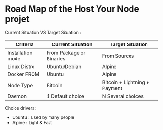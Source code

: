 Road Map of the Host Your Node projet
==

Current Situation VS Target Situation :
<table>
    <thead>
        <tr>
            <th>Criteria</th>
            <th>Current Situation</th>
            <th>Target Situation</th>
        </tr>
    </thead>
    <tbody>
        <tr>
            <td>Installation mode</td>
            <td>From Package or Binaries</td>
            <td>From Sources</td>
        </tr>
        <tr>
            <td>Linux Distro</td>
            <td>Ubuntu/Debian</td>
            <td>Alpine</td>
        </tr>
        <tr>
            <td>Docker FROM</td>
            <td>Ubuntu</td>
            <td>Alpine</td>
        </tr>
        <tr>
            <td>Node Type</td>
            <td>Bitcoin</td>
            <td>Bitcoin + Lightning + Payment</td>
        </tr>
        <tr>
            <td>Daemon</td>
            <td>1 Default choice</td>
            <td>N Several choices</td>
        </tr>
    </tbody>
</table>

Choice drivers :
   - Ubuntu : Used by many people
   - Alpine : Light & Fast
